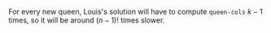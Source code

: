 For every new queen, Louis's solution will have to compute `queen-cols` $k-1$ times, so it will be around $(n-1)!$ times slower.
